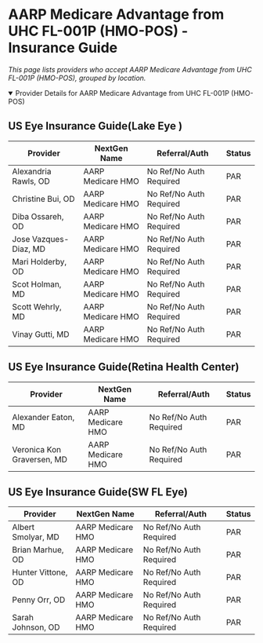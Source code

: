 # AARP Medicare Advantage from UHC FL-001P (HMO-POS) - Insurance Guide

*This page lists providers who accept AARP Medicare Advantage from UHC FL-001P (HMO-POS), grouped by location.*

<details open><summary>Provider Details for AARP Medicare Advantage from UHC FL-001P (HMO-POS)</summary>

## US Eye Insurance Guide(Lake Eye )

| Provider | NextGen Name | Referral/Auth | Status |
|----------|-------------|--------------|--------|
| Alexandria Rawls, OD | AARP Medicare HMO | No Ref/No Auth Required | PAR |
| Christine Bui, OD | AARP Medicare HMO | No Ref/No Auth Required | PAR |
| Diba Ossareh, OD | AARP Medicare HMO | No Ref/No Auth Required | PAR |
| Jose Vazques-Diaz, MD | AARP Medicare HMO | No Ref/No Auth Required | PAR |
| Mari Holderby, OD | AARP Medicare HMO | No Ref/No Auth Required | PAR |
| Scot Holman, MD | AARP Medicare HMO | No Ref/No Auth Required | PAR |
| Scott Wehrly, MD | AARP Medicare HMO | No Ref/No Auth Required | PAR |
| Vinay Gutti, MD | AARP Medicare HMO | No Ref/No Auth Required | PAR |

## US Eye Insurance Guide(Retina Health Center)

| Provider | NextGen Name | Referral/Auth | Status |
|----------|-------------|--------------|--------|
| Alexander Eaton, MD | AARP Medicare HMO | No Ref/No Auth Required | PAR |
| Veronica Kon Graversen, MD | AARP Medicare HMO | No Ref/No Auth Required | PAR |

## US Eye Insurance Guide(SW FL Eye)

| Provider | NextGen Name | Referral/Auth | Status |
|----------|-------------|--------------|--------|
| Albert Smolyar, MD | AARP Medicare HMO | No Ref/No Auth Required | PAR |
| Brian Marhue, OD | AARP Medicare HMO | No Ref/No Auth Required | PAR |
| Hunter Vittone, OD | AARP Medicare HMO | No Ref/No Auth Required | PAR |
| Penny Orr, OD | AARP Medicare HMO | No Ref/No Auth Required | PAR |
| Sarah Johnson, OD | AARP Medicare HMO | No Ref/No Auth Required | PAR |

</details>


